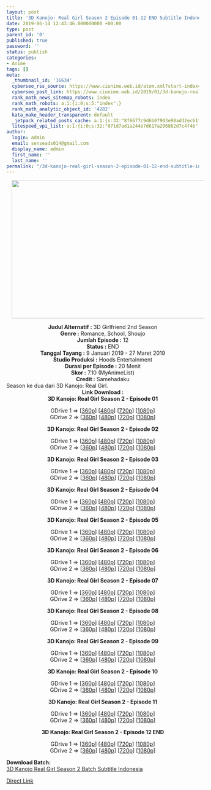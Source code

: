 ```yaml
---
layout: post
title: '3D Kanojo: Real Girl Season 2 Episode 01-12 END Subtitle Indonesia'
date: 2019-06-14 12:43:46.000000000 +00:00
type: post
parent_id: '0'
published: true
password: ''
status: publish
categories:
- Anime
tags: []
meta:
  _thumbnail_id: '16634'
  cyberseo_rss_source: https://www.ciunime.web.id/atom.xml?start-index=3751&max-results=150
  cyberseo_post_link: https://www.ciunime.web.id/2019/01/3d-kanojo-real-girl-season-2-subtitle.html
  rank_math_news_sitemap_robots: index
  rank_math_robots: a:1:{i:0;s:5:"index";}
  rank_math_analytic_object_id: '4282'
  kata_make_header_transparent: default
  _jetpack_related_posts_cache: a:1:{s:32:"8f6677c9d6b0f903e98ad32ec61f8deb";a:2:{s:7:"expires";i:1645015883;s:7:"payload";a:0:{}}}
  litespeed_vpi_list: a:1:{i:0;s:32:"071d7ad1a244e7d617a206862d7c4f4b";}
author:
  login: admin
  email: senseads014@gmail.com
  display_name: admin
  first_name: ''
  last_name: ''
permalink: "/3d-kanojo-real-girl-season-2-episode-01-12-end-subtitle-indonesia/"
---
```

<div class="separator" style="clear: both; text-align: center;"></div>
<div class="separator" style="clear: both; text-align: center;"><a href="https://2.bp.blogspot.com/-d4f7G39EGKc/XFLUTqvH0fI/AAAAAAAAJNM/6_qiXHH95r8oAsnlAXSjMSWvrU9oigHxgCLcBGAs/s1600/3D%2BKanojo%2B-%2BReal%2BGirl%2BSeason%2B2.jpg" imageanchor="1" style="margin-left: 1em; margin-right: 1em;"><img border="0" data-original-height="720" data-original-width="1280" height="360" src="{{ site.baseurl }}/assets/2019/06/3D%2BKanojo%2B-%2BReal%2BGirl%2BSeason%2B2.jpg" width="640" /></a></div>
<p>
<div style="text-align: center;"><b>Judul</b><b><b> Alternatif</b> :</b> 3D Girlfriend 2nd Season</div>
<div style="text-align: center;"><b><b>Genre :</b></b> Romance, School, Shoujo</div>
<div style="text-align: center;"><b>Jumlah Episode :</b> 12<br /><b>Status :</b> END<br /><b>Tanggal Tayang :</b> 9 Januari 2019 - 27 Maret 2019<br /><b>Studio Produksi :</b> Hoods Entertainment<br /><b>Durasi per Episode :</b> 20 Menit</div>
<div style="text-align: center;"><b>Skor :</b> 7.10 (MyAnimeList)<br /><b>Credit :</b> Samehadaku</div>
<div style="text-align: center;"></div>
<div style="text-align: justify;">Season ke dua dari 3D Kanojo: Real Girl.</div>
<div style="text-align: justify;"></div>
<div style="text-align: justify;"></div>
<div style="text-align: center;"><b>Link Download :</b></div>
<div style="text-align: center;"><b>3D Kanojo: Real Girl Season 2 - Episode 01</b></p>
<div style="text-align: center;">GDrive 1 =&gt; [<a href="http://wishes2.com/ermXE" target="_blank" rel="noopener">360p</a>] [<a href="http://wishes2.com/8G12" target="_blank" rel="noopener">480p</a>] [<a href="http://wishes2.com/XrNv" target="_blank" rel="noopener">720p</a>] [<a href="http://wishes2.com/MfdF" target="_blank" rel="noopener">1080p</a>]<br />GDrive 2 =&gt; [<a href="http://wishes2.com/bYNU" target="_blank" rel="noopener">360p</a>] [<a href="http://wishes2.com/4FOPR" target="_blank" rel="noopener">480p</a>] [<a href="http://wishes2.com/R8RWP" target="_blank" rel="noopener">720p</a>] [<a href="http://wishes2.com/pCmP" target="_blank" rel="noopener">1080p</a>]</p>
<p><b>3D Kanojo: Real Girl Season 2 - Episode 02</b></p>
<p>GDrive 1 =&gt; [<a href="http://wishes2.com/oNrG" target="_blank" rel="noopener">360p</a>] [<a href="http://wishes2.com/aIqBt" target="_blank" rel="noopener">480p</a>] [<a href="http://wishes2.com/cpdJJ" target="_blank" rel="noopener">720p</a>] [<a href="http://wishes2.com/SurNH" target="_blank" rel="noopener">1080p</a>]<br />GDrive 2 =&gt; [<a href="http://wishes2.com/kuxn" target="_blank" rel="noopener">360p</a>] [<a href="http://wishes2.com/SRot" target="_blank" rel="noopener">480p</a>] [<a href="http://wishes2.com/biuk" target="_blank" rel="noopener">720p</a>] [<a href="http://wishes2.com/r6Gw" target="_blank" rel="noopener">1080p</a>]</p>
<p><b>3D Kanojo: Real Girl Season 2 - Episode 03</b></p>
<div style="text-align: center;">GDrive 1 =&gt; [<a href="http://wishes2.com/FG0RG" target="_blank" rel="noopener">360p</a>] [<a href="http://wishes2.com/mTXW" target="_blank" rel="noopener">480p</a>] [<a href="http://wishes2.com/pka1" target="_blank" rel="noopener">720p</a>] [<a href="http://wishes2.com/IcjwW" target="_blank" rel="noopener">1080p</a>]<br />GDrive 2 =&gt; [<a href="http://wishes2.com/qlNUo" target="_blank" rel="noopener">360p</a>] [<a href="http://wishes2.com/ruA4" target="_blank" rel="noopener">480p</a>] [<a href="http://wishes2.com/SLwRO" target="_blank" rel="noopener">720p</a>] [<a href="http://wishes2.com/U0iVx" target="_blank" rel="noopener">1080p</a>]</p>
<p><b>3D Kanojo: Real Girl Season 2 - Episode 04</b></p>
<p>GDrive 1 =&gt; [<a href="http://wishes2.com/JwGCb" target="_blank" rel="noopener">360p</a>] [<a href="http://wishes2.com/l17pi" target="_blank" rel="noopener">480p</a>] [<a href="http://wishes2.com/nMEy" target="_blank" rel="noopener">720p</a>] [<a href="http://wishes2.com/noLc" target="_blank" rel="noopener">1080p</a>]<br />GDrive 2 =&gt; [<a href="http://wishes2.com/dkSJ" target="_blank" rel="noopener">360p</a>] [<a href="http://wishes2.com/FEf7" target="_blank" rel="noopener">480p</a>] [<a href="http://wishes2.com/nqk8j" target="_blank" rel="noopener">720p</a>] [<a href="http://wishes2.com/AHJnY" target="_blank" rel="noopener">1080p</a>]</p>
<p><b>3D Kanojo: Real Girl Season 2 - Episode 05</b></p>
<p>GDrive 1 =&gt; [<a href="http://wishes2.com/z6jBq" target="_blank" rel="noopener">360p</a>] [<a href="http://wishes2.com/xTNYD" target="_blank" rel="noopener">480p</a>] [<a href="http://wishes2.com/Q3Mtg" target="_blank" rel="noopener">720p</a>] [<a href="http://wishes2.com/jO7Ct" target="_blank" rel="noopener">1080p</a>]<br />GDrive 2 =&gt; [<a href="http://wishes2.com/aPae" target="_blank" rel="noopener">360p</a>] [<a href="http://wishes2.com/scs8K" target="_blank" rel="noopener">480p</a>] [<a href="http://wishes2.com/mVzh" target="_blank" rel="noopener">720p</a>] [<a href="http://wishes2.com/5lbP5" target="_blank" rel="noopener">108<span id="goog_1652802786"></span><span id="goog_1652802787"></span>0p</a>]</p>
<p><b>3D Kanojo: Real Girl Season 2 - Episode 06</b></p>
<p>GDrive 1 =&gt; [<a href="http://wishes2.com/cutR" target="_blank" rel="noopener">360p</a>] [<a href="http://wishes2.com/xqAaz" target="_blank" rel="noopener">480p</a>] [<a href="http://wishes2.com/AJDv" target="_blank" rel="noopener">720p</a>] [<a href="http://wishes2.com/Ple2" target="_blank" rel="noopener">1080p</a>]<br />GDrive 2 =&gt; [<a href="http://wishes2.com/smUb" target="_blank" rel="noopener">360p</a>] [<a href="http://wishes2.com/Hxt6a" target="_blank" rel="noopener">480p</a>] [<a href="http://wishes2.com/WAv0Z" target="_blank" rel="noopener">720p</a>] [<a href="http://wishes2.com/0UOfP" target="_blank" rel="noopener">1080p</a>]</p>
<p><b>3D Kanojo: Real Girl Season 2 - Episode 07</b></p>
<p>GDrive 1 =&gt; [<a href="https://wishes2.com/6VkU" target="_blank" rel="noopener">360p</a>] [<a href="https://wishes2.com/JJokP" target="_blank" rel="noopener">480p</a>] [<a href="https://wishes2.com/VyZI" target="_blank" rel="noopener">720p</a>] [<a href="https://wishes2.com/gVE0k" target="_blank" rel="noopener">1080p</a>]<br />GDrive 2 =&gt; [<a href="https://wishes2.com/V45Bs" target="_blank" rel="noopener">360p</a>] [<a href="https://wishes2.com/BRmx" target="_blank" rel="noopener">480p</a>] [<a href="https://wishes2.com/dCWy" target="_blank" rel="noopener">720p</a>] [<a href="https://wishes2.com/RizWd" target="_blank" rel="noopener">1080p</a>]</p>
<p><b>3D Kanojo: Real Girl Season 2 - Episode 08</b></p>
<p>GDrive 1 =&gt; [<a href="https://wishes2.com/72WJx" target="_blank" rel="noopener">360p</a>] [<a href="https://wishes2.com/jnY3Y" target="_blank" rel="noopener">480p</a>] [<a href="https://wishes2.com/1dOy" target="_blank" rel="noopener">720p</a>] [<a href="https://wishes2.com/OgOoo" target="_blank" rel="noopener">1080p</a>]<br />GDrive 2 =&gt; [<a href="https://wishes2.com/ovVw" target="_blank" rel="noopener">360p</a>] [<a href="https://wishes2.com/BYRL" target="_blank" rel="noopener">480p</a>] [<a href="https://wishes2.com/D9AY" target="_blank" rel="noopener">720p</a>] [<a href="https://wishes2.com/ci6iX" target="_blank" rel="noopener">1080p</a>]</p>
<p><b>3D Kanojo: Real Girl Season 2 - Episode 09</b></p>
<p>GDrive 1 =&gt; [<a href="https://wishes2.com/Aq6ra" target="_blank" rel="noopener">360p</a>] [<a href="https://wishes2.com/zfUR" target="_blank" rel="noopener">480p</a>] [<a href="https://wishes2.com/4RlV" target="_blank" rel="noopener">720p</a>] [<a href="https://wishes2.com/zKgaI" target="_blank" rel="noopener">1080p</a>]<br />GDrive 2 =&gt; [<a href="https://wishes2.com/z4Z9" target="_blank" rel="noopener">360p</a>] [<a href="https://wishes2.com/Z7ne" target="_blank" rel="noopener">480p</a>] [<a href="https://wishes2.com/4C3aI" target="_blank" rel="noopener">720p</a>] [<a href="https://wishes2.com/pcUOf" target="_blank" rel="noopener">1080p</a>]</p>
<p><b>3D Kanojo: Real Girl Season 2 - Episode 10</b></p>
<p>GDrive 1 =&gt; [<a href="https://wishes2.com/zdNyh" target="_blank" rel="noopener">360p</a>] [<a href="https://wishes2.com/BICAH" target="_blank" rel="noopener">480p</a>] [<a href="https://wishes2.com/eVll" target="_blank" rel="noopener">720p</a>] [<a href="https://wishes2.com/Y4QtL" target="_blank" rel="noopener">1080p</a>]<br />GDrive 2 =&gt; [<a href="https://wishes2.com/D8xvU" target="_blank" rel="noopener">360p</a>] [<a href="https://wishes2.com/qWrd" target="_blank" rel="noopener">480p</a>] [<a href="https://wishes2.com/QVNz7" target="_blank" rel="noopener">720p</a>] [<a href="https://wishes2.com/D4bHz" target="_blank" rel="noopener">1080p</a>]</p>
<p><b>3D Kanojo: Real Girl Season 2 - Episode 11</b></p>
<p>GDrive 1 =&gt; [<a href="https://wishes2.com/icdI" target="_blank" rel="noopener">360p</a>] [<a href="https://wishes2.com/DP4m" target="_blank" rel="noopener">480p</a>] [<a href="https://wishes2.com/HosJ" target="_blank" rel="noopener">720p</a>] [<a href="https://wishes2.com/XWqV" target="_blank" rel="noopener">1080p</a>]<br />GDrive 2 =&gt; [<a href="https://wishes2.com/IHaqa" target="_blank" rel="noopener">360p</a>] [<a href="https://wishes2.com/X1t7G" target="_blank" rel="noopener">480p</a>] [<a href="https://wishes2.com/9AwA4" target="_blank" rel="noopener">720p</a>] [<a href="https://wishes2.com/vCAov" target="_blank" rel="noopener">1080p</a>]</p>
<p><b>3D Kanojo: Real Girl Season 2 - Episode 12 END</b></p>
<p>GDrive 1 =&gt; [<a href="https://wishes2.com/urHT" target="_blank" rel="noopener">360p</a>] [<a href="https://wishes2.com/eZCL" target="_blank" rel="noopener">480p</a>] [<a href="https://wishes2.com/hiAb9" target="_blank" rel="noopener">720p</a>] [<a href="https://wishes2.com/FetDi" target="_blank" rel="noopener">1080p</a>]<br />GDrive 2 =&gt; [<a href="https://wishes2.com/nsAl" target="_blank" rel="noopener">360p</a>] [<a href="https://wishes2.com/nt2vx" target="_blank" rel="noopener">480p</a>] [<a href="https://wishes2.com/32tEl" target="_blank" rel="noopener">720p</a>] [<a href="https://wishes2.com/QB4WT" target="_blank" rel="noopener">1080p</a>]</p>
<div style="text-align: left;"><b>Download Batch:</b></div>
<div style="text-align: left;"></div>
<div style="text-align: left;"><a href="https://www.ciunime.com/2019/03/3d-kanojo-real-girl-season-2-episode-01.html" target="_blank" rel="noopener">3D Kanojo Real Girl Season 2 Batch Subtitle Indonesia</a></p>
</div>
</div>
</div>
</div>
<link rel="stylesheet" href="https://cdnjs.cloudflare.com/ajax/libs/font-awesome/4.7.0/css/font-awesome.min.css" />
<div class="divbtn"> <a href="https://handymansurrender.com/fihup8buzv?key=94550f7ce39444073321dde3b8782f97" class="btn"><i class="fa fa-download"></i> Direct Link</a> </div>
